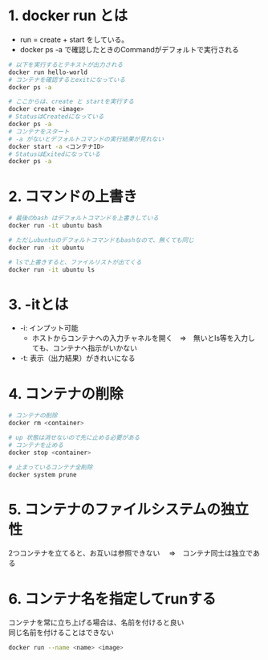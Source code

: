 # 1. docker run とは
* run = create + start をしている。
* docker ps -a で確認したときのCommandがデフォルトで実行される

```sh
# 以下を実行するとテキストが出力される
docker run hello-world
# コンテナを確認するとexitになっている
docker ps -a

# ここからは、create と startを実行する
docker create <image>
# StatusはCreatedになっている
docker ps -a
# コンテナをスタート
# -a がないとデフォルトコマンドの実行結果が見れない
docker start -a <コンテナID>
# StatusはExitedになっている
docker ps -a
```

# 2. コマンドの上書き

```sh
# 最後のbash はデフォルトコマンドを上書きしている
docker run -it ubuntu bash

# ただしubuntuのデフォルトコマンドもbashなので、無くても同じ
docker run -it ubuntu

# lsで上書きすると、ファイルリストが出てくる
docker run -it ubuntu ls
```

# 3. -itとは
* -i: インプット可能
    * ホストからコンテナへの入力チャネルを開く　⇒　無いとls等を入力しても、コンテナへ指示がいかない
* -t: 表示（出力結果）がきれいになる

# 4. コンテナの削除
```sh
# コンテナの削除
docker rm <container> 

# up 状態は消せないので先に止める必要がある
# コンテナを止める
docker stop <container>

# 止まっているコンテナ全削除
docker system prune
```

# 5. コンテナのファイルシステムの独立性
2つコンテナを立てると、お互いは参照できない
　⇒　コンテナ同士は独立である

# 6. コンテナ名を指定してrunする
コンテナを常に立ち上げる場合は、名前を付けると良い  
同じ名前を付けることはできない
```sh
docker run --name <name> <image>
```